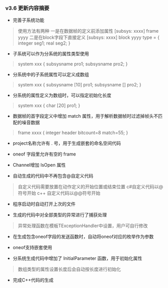 ﻿### v3.6 更新内容摘要

- 完善子系统功能
> 使用方法有两种
> 一是在数据帧的定义前添加属性 [subsys: xxxx] frame yyyy
> 二是在block字段下直接定义 [subsys: xxxx] block yyyy type = { integer seg1; real seg2; }

- 子系统可以作为分系统的属性类型使用
> system xxx { subsysname pro1; subsysname pro2; }

- 分系统中的子系统属性可以定义成数组
> system xxx { subsysname [10] pro1; subsysname [] pro2; }

- 分系统的属性定义为数组时，可以指定初始化长度
> system xxx { char [20] pro1; }

- 数据帧的首字段定义中增加 match 属性，用于解析数据帧时过滤掉帧头不匹配的噪音数据
> frame xxxx { integer header bitcount=8 match=55; }

- project名称允许有 . 号，用于生成嵌套的命名空间代码

- oneof 字段里允许有空的 frame

- Channel增加 IsOpen 属性

- 自动生成的代码中不再包含@自定义代码
> 自定义代码需要放置在动作定义的开始位置或结束位置
> c#自定义代码以@符号开始
> c++ 自定义代码以@@符号开始

- 程序启动时自动打开上次的文件

- 生成的代码中对全部类型的异常进行了捕获处理
> 异常处理函数在模板TExceptionHandler中设置，用户可自行修改

- 在生成包含oneof字段的发送函数时，自动将oneof对应的枚举作为参数

- oneof支持嵌套使用

- 分系统生成代码中增加了 InitialParameter 函数，用于初始化属性
> 数组类型的属性设置长度后会自动按长度进行初始化

- 完成C++代码的生成
